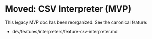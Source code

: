 # Moved: CSV Interpreter (MVP)

This legacy MVP doc has been reorganized. See the canonical feature:
- dev/features/interpreters/feature-csv-interpreter.md

